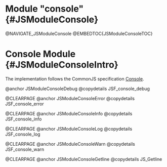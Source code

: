 Module "console" {#JSModuleConsole}
===================================

@NAVIGATE_JSModuleConsole
@EMBEDTOC{JSModuleConsoleTOC}

Console Module {#JSModuleConsoleIntro}
======================================

The implementation follows the CommonJS specification
<a href="http://wiki.commonjs.org/wiki/Console">Console</a>.

@anchor JSModuleConsoleDebug
@copydetails JSF_console_debug

@CLEARPAGE
@anchor JSModuleConsoleError
@copydetails JSF_console_error

@CLEARPAGE
@anchor JSModuleConsoleInfo
@copydetails JSF_console_info

@CLEARPAGE
@anchor JSModuleConsoleLog
@copydetails JSF_console_log

@CLEARPAGE
@anchor JSModuleConsoleWarn
@copydetails JSF_console_warn

@CLEARPAGE
@anchor JSModuleConsoleGetline
@copydetails JS_Getline
